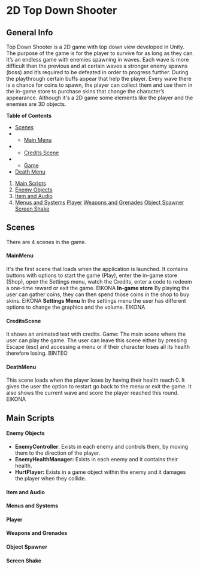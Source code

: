 # 2D Top Down Shooter

## General Info

Top Down Shooter is a 2D game with top down view developed in Unity. The purpose of the game is for the player to survive for as long as they can. It’s an endless game with enemies spawning in waves. Each wave is more difficult than the previous and at certain waves a stronger enemy spawns (boss) and it’s required to be defeated in order to progress further. During the playthrough certain buffs appear that help the player. Every wave there is a chance for coins to spawn, the player can collect them and use them in the in-game store to purchase skins that change the character’s appearance.
Although it's a 2D game some elements like the player and the enemies are 3D objects.

**Table of Contents**
- [Scenes](#Scenes)
- - [Main Menu](#MaiMenu)
- - [Credits Scene](#CreditsScene) 
- - [Game](#Game)
 - [Death Menu](#DeathMenu)
1.  [Main Scripts](#Main-Scripts)
 1.  [Enemy Objects](#Enemy-Objects)
 1.  [Item and Audio](#Item-and-Audio)
  1. [Menus and Systems](#Menus-and-Systems)
 [Player](#Player)
 [Weapons and Grenades](#Weapons-and-Grenades)
 [Object Spawner](#Object-Spawner)
 [Screen Shake](#Screen-Shake)

## Scenes

There are 4 scenes in the game.
#### MainMenu
It's the first scene that loads when the application is launched. It contains buttons with options to start the game (Play), enter the in-game store (Shop), open the Settings menu, watch the Credits, enter a code to redeem a one-time reward or exit the game.
ΕΙΚΟΝΑ
**In-game store**
By playing the user can gather coins, they can then spend those coins in the shop to buy skins.
ΕΙΚΟΝΑ
**Settings Menu**
In the settings menu the user has different options to change the graphics and the volume.
ΕΙΚΟΝΑ

#### CreditsScene
It shows an animated text with credits.
Game: The main scene where the user can play the game. The user can leave this scene either by pressing Escape (esc) and accessing a menu or if their character loses all its health therefore losing.
ΒΙΝΤΕΟ

#### DeathMenu
This scene loads when the player loses by having their health reach 0. It gives the user the option to restart go back to the menu or exit the game. It also shows the current wave and score the player reached this round.
ΕΙΚΟΝΑ

## Main Scripts

#### Enemy Objects
- **EnemyController**: Exists in each enemy and controls them, by moving them to the direction of the player.
- **EnemyHealthManager:** Exists in each enemy and it contains their health.
- **HurtPlayer:** Exists in a game object within the enemy and it damages the player when they collide.

#### Item and Audio

#### Menus and Systems

#### Player

#### Weapons and Grenades

#### Object Spawner

#### Screen Shake

